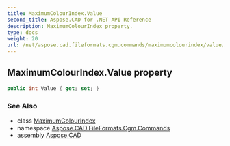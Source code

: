 ```yaml
---
title: MaximumColourIndex.Value
second_title: Aspose.CAD for .NET API Reference
description: MaximumColourIndex property. 
type: docs
weight: 20
url: /net/aspose.cad.fileformats.cgm.commands/maximumcolourindex/value/
---
```

## MaximumColourIndex.Value property

```csharp
public int Value { get; set; }
```

### See Also

* class [MaximumColourIndex](../)
* namespace [Aspose.CAD.FileFormats.Cgm.Commands](../../maximumcolourindex/)
* assembly [Aspose.CAD](../../../)


